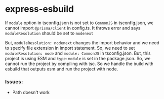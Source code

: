 # express-esbuild

If `module` option in tsconfig.json is not set to `CommonJS` in tsconfig.json, we cannot import `@prisma/client` in config.ts. It throws error and says `moduleResolution` should be set to `nodenext`

But, `moduleResolution: nodenext` changes the import behavior and we need to specify file extension in import statement. So, we need to set `moduleResolution: node` and `module: CommonJS` in tsconfig.json. But, this project is using ESM and `type:module` is set in the package.json. So, we cannot run the project by compiling with tsc.
So we handle the build with esbuild that outputs esm and run the project with node.

### Issues:

- Path doesn't work
